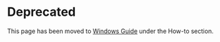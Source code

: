 # Deprecated

This page has been moved to [Windows Guide](how-to/windows.md) under the How-to section.